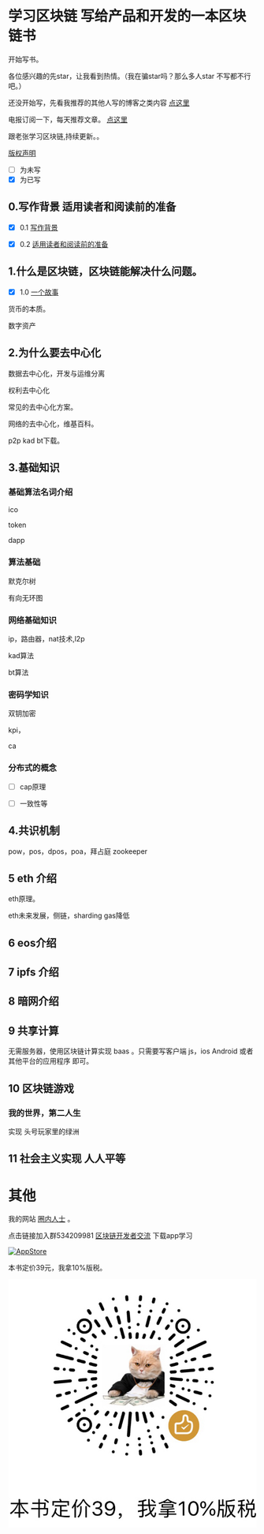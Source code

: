 # 学习区块链 写给产品和开发的一本区块链书

开始写书。

各位感兴趣的先star，让我看到热情。（我在骗star吗？那么多人star 不写都不行吧。）

还没开始写，先看我推荐的其他人写的博客之类内容 
[点这里](./recom.md)

电报订阅一下，每天推荐文章。 [点这里](https://t.me/quannei)


跟老张学习区块链,持续更新。。

[版权声明](./LICENSE.md)

- [ ] 为未写
- [x] 为已写

## 0.写作背景 适用读者和阅读前的准备

- [x] 0.1 [写作背景](./article/01.md)

- [x] 0.2 [适用读者和阅读前的准备](./article/02.md)

## 1.什么是区块链，区块链能解决什么问题。

- [x] 1.0 [一个故事](./article/10.md)

货币的本质。
 
数字资产
 
## 2.为什么要去中心化

数据去中心化，开发与运维分离

权利去中心化

常见的去中心化方案。

网络的去中心化，维基百科。

p2p kad bt下载。

## 3.基础知识

### 基础算法名词介绍

ico

token

dapp

### 算法基础

默克尔树

有向无环图

### 网络基础知识


ip，路由器，nat技术,l2p

kad算法

bt算法



### 密码学知识

双钥加密 

kpi，

ca

### 分布式的概念 

- [ ] cap原理

- [ ] 一致性等 




## 4.共识机制

pow，pos，dpos，poa，拜占庭  zookeeper

## 5 eth 介绍

eth原理。

eth未来发展，侧链，sharding gas降低


## 6 eos介绍


## 7 ipfs 介绍



## 8 暗网介绍




## 9 共享计算

无需服务器，使用区块链计算实现 baas 。只需要写客户端 js，ios Android 或者其他平台的应用程序 即可。

## 10 区块链游戏

### 我的世界，第二人生

实现 头号玩家里的绿洲

## 11 社会主义实现 人人平等



# 其他

我的网站 [圈内人士](http://100000p.com/) 。

点击链接加入群534209981 [区块链开发者交流](https://jq.qq.com/?_wv=1027&k=5T4XPec)
下载app学习



[![AppStore](http://p00001.oss-cn-hongkong.aliyuncs.com/badge-download-on-the-app-store-cn.svg)](https://itunes.apple.com/cn/app/id1348577356)


本书定价39元，我拿10%版税。

![3.9](./3.9.png)

